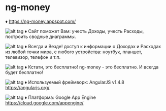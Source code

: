 # ng-money

♦ https://ng-money.appspot.com/

![alt tag](https://ng-money.appspot.com/images/landing_page_site_help_you.png)
♦ Сайт поможет Вам: учесть Доходы, учесть Расходы, построить сводные диаграммы.

![alt tag](https://ng-money.appspot.com/images/landing_page_anytime_and_anywhere.png)
♦ Всегда и Везде!
доступ к информации о Доходах и Расходах из любой точки мира,
с любого устройства: ноутбук, планшет, телевизор, телефон и т.п.

![alt tag](https://ng-money.appspot.com/images/landing_page_its_free.png)
♦ Кстати, это бесплатно!
ng-money - это бесплатно.
И всегда будет бесплатно!

![alt tag](https://angularjs.org/img/AngularJS-large.png)
♦ Используемый фреймворк: AngularJS v1.4.8
https://angularjs.org/

![alt tag](https://ru.wikipedia.org/wiki/%D0%A4%D0%B0%D0%B9%D0%BB:Appengine.gif#/media/File:Appengine.gif)
♦ Платформа: Google App Engine
https://cloud.google.com/appengine/

